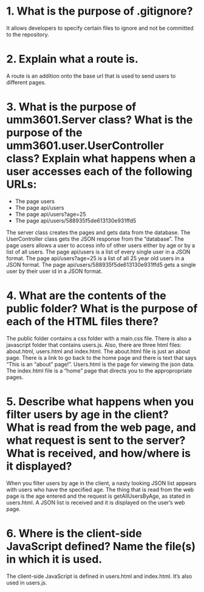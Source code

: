 # 1. What is the purpose of .gitignore?
 It allows developers to specify certain files to ignore and not be committed to the  	 repository. 
# 2. Explain what a route is.
A route is an addition onto the base url that is used to send users to different pages.

# 3. What is the purpose of umm3601.Server class? What is the purpose of the umm3601.user.UserController class? Explain what happens when a user accesses each of the following URLs:
- The page users
- The page api/users
- The page api/users?age=25
- The page api/users/588935f5de613130e931ffd5

The server class creates the pages and gets data from the database. The UserController class gets the JSON response from the “database”. The page users allows a user to access info of other users either by age or by a list of all users. The page api/users is a list of every single user in a JSON format. The page api/users?age=25 is a list of all 25 year old users in a JSON format. The page api/users/588935f5de613130e931ffd5 gets a single user by their user id in a JSON format.

# 4. What are the contents of the public folder? What is the purpose of each of the HTML files there?
The public folder contains a css folder with a main.css file. There is also a javascript folder that contains users.js. Also, there are three html files: about.html, users.html and index.html. The about.html file is just an about page. There is a link to go back to the home page and there is text that says “This is an “about” page!”. Users.html is the page for viewing the json data. The index.html file is a “home” page that directs you to the appropropriate pages. 

# 5. Describe what happens when you filter users by age in the client? What is read from the web page, and what request is sent to the server? What is received, and how/where is it displayed?
When you filter users by age in the client, a nasty looking JSON list appears with users who have the specified age. The thing that is read from the web page is the age entered and the request is getAllUsersByAge, as stated in users.html. A JSON list is received and it is displayed on the user’s web page. 

# 6. Where is the client-side JavaScript defined? Name the file(s) in which it is used.
The client-side JavaScript is defined in users.html and index.html. It’s also used in users.js. 

